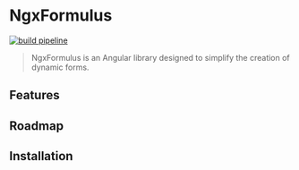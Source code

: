 # NgxFormulus

[![build pipeline](https://github.com/jabali2004/ngx-formulus/actions/workflows/build.yml/badge.svg)](https://github.com/jabali2004/ngx-formulus/actions/workflows/build.yml)

> NgxFormulus is an Angular library designed to simplify the creation of dynamic forms.

## Features

## Roadmap

## Installation
